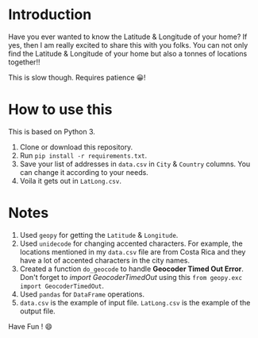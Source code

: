 # Introduction
Have you ever wanted to know the Latitude & Longitude of your home? If yes, then I am really excited to share this with you folks. You can not only find the Latitude & Longitude of your home but also a tonnes of locations together!! 

This is slow though. Requires patience :grinning:!

# How to use this
This is based on Python 3.

1. Clone or download this repository.
2. Run `pip install -r requirements.txt`.
3. Save your list of addresses in `data.csv` in `City` & `Country` columns. You can change it according to your needs.
4. Voila it gets out in `LatLong.csv`.

# Notes
1. Used `geopy` for getting the `Latitude` & `Longitude`.
2. Used `unidecode` for changing accented characters. For example, the locations mentioned in my `data.csv` file are from Costa Rica and they have a lot of accented characters in the city names.
3. Created a function `do_geocode` to handle **Geocoder Timed Out Error**. Don't forget to *import GeocoderTimedOut* using this `from geopy.exc import GeocoderTimedOut`.
4. Used `pandas` for `DataFrame` operations.
5. `data.csv` is the example of input file. `LatLong.csv` is the example of the output file.

Have Fun ! :smile:
